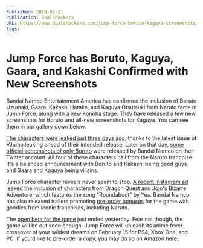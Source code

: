 ```yaml
---
Published: 2019-01-21
Publication: DualShockers
URL: https://www.dualshockers.com/jump-force-boruto-kaguya-screenshots/
tags:
---
```

# Jump Force has Boruto, Kaguya, Gaara, and Kakashi Confirmed with New Screenshots

Bandai Namco Entertainment America has confirmed the inclusion of Boruto Uzumaki, Gaara, Kakashi Hatake, and Kaguya Otsutsuki from Naruto fame in Jump Force, along with a new Konoha stage. They have released a few new screenshots for Boruto and all-new screenshots for Kaguya. You can see them in our gallery down below.

[The characters were leaked just three days ago](https://www.dualshockers.com/jump-force-new-naruto-characters-boruto-kaguya-gaara-kakashi/), thanks to the latest issue of VJump leaking ahead of their intended release.  Later on that day, [some official screenshots of only Boruto](https://www.dualshockers.com/boruto-uzumaki-joins-jump-force-screenshots/) were released by Bandai Namco on their Twitter account. All four of these characters hail from the Naruto franchise. It's a balanced announcement with Boruto and Kakashi being good guys and Gaara and Kaguya being villains.

Jump Force character reveals never seem to stop. [A recent Instagram ad leaked](https://www.dualshockers.com/jump-force-leak-instagram-new/) the inclusion of characters from Dragon Quest and Jojo's Bizarre Adventure, which features the song "Roundabout" by Yes. Bandai Namco has also released trailers promoting [pre-order bonuses](https://www.dualshockers.com/jump-force-trailers-pre-order-bonuses/) for the game with goodies from iconic franchises, including Naruto.

The [open beta for the game](https://www.dualshockers.com/jump-force-open-beta-dates/) just ended yesterday. Fear not though, the game will be out soon enough. Jump Force will unleash its anime fever crossover of your wildest dreams on February 15 for PS4, Xbox One, and PC. If you'd like to pre-order a copy, you may do so on Amazon here.